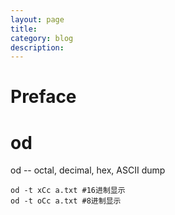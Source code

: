 ```yaml
---
layout: page
title:	
category: blog
description: 
---
```

# Preface
# od
 od -- octal, decimal, hex, ASCII dump

 	od -t xCc a.txt #16进制显示
	od -t oCc a.txt #8进制显示

